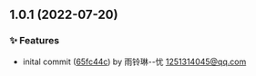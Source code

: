 ## 1.0.1 (2022-07-20)


### ✨ Features

* inital commit ([65fc44c](https://github.com/shilim-developer/conventional-changelog-normal/commit/65fc44ca26043d826cb9b82307839df3acb9573f)) by 雨铃琳--忧 1251314045@qq.com 



